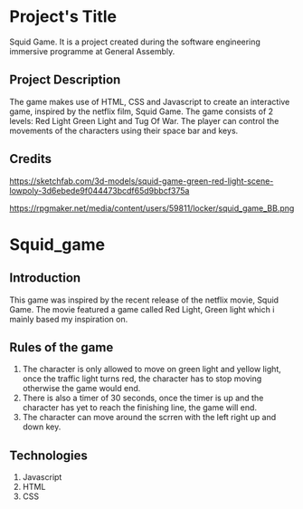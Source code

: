 # Project's Title

Squid Game. It is a project created during the software engineering immersive programme at General Assembly.

## Project Description

The game makes use of HTML, CSS and Javascript to create an interactive game, inspired by the netflix film, Squid Game. The game consists of 2 levels: Red Light Green Light and Tug Of War. The player can control the movements of the characters using their space bar and keys.

## Credits

https://sketchfab.com/3d-models/squid-game-green-red-light-scene-lowpoly-3d6ebede9f044473bcdf65d9bbcf375a

https://rpgmaker.net/media/content/users/59811/locker/squid_game_BB.png

# Squid_game

## Introduction
This game was inspired by the recent release of the netflix movie, Squid Game. The movie featured a game called Red Light, Green light which i mainly based my inspiration on. 

## Rules of the game
1. The character is only allowed to move on green light and yellow light, once the traffic light turns red, the character has to stop moving otherwise the game would end. 
2. There is also a timer of 30 seconds, once the timer is up and the character has yet to reach the finishing line, the game will end.
3. The character can move around the scrren with the left right up and down key.

## Technologies
1. Javascript
2. HTML
3. CSS

